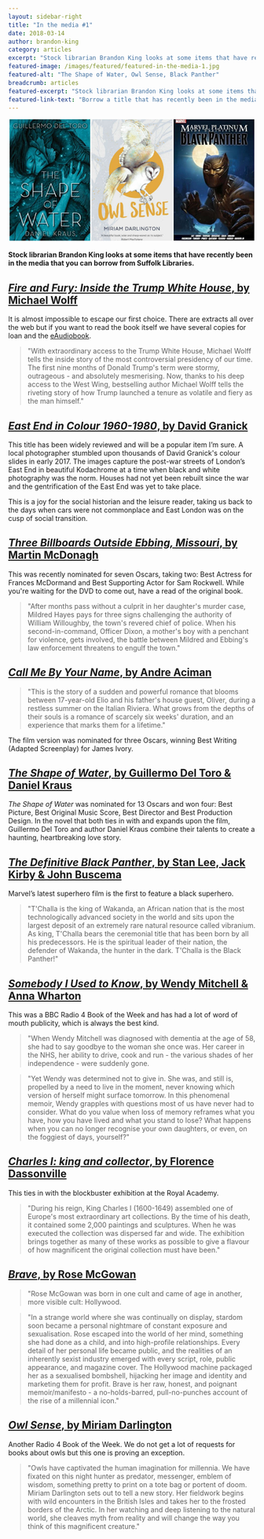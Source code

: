 ```yaml
---
layout: sidebar-right
title: "In the media #1"
date: 2018-03-14
author: brandon-king
category: articles
excerpt: "Stock librarian Brandon King looks at some items that have recently been in the media that you can borrow from Suffolk Libraries."
featured-image: /images/featured/featured-in-the-media-1.jpg
featured-alt: "The Shape of Water, Owl Sense, Black Panther"
breadcrumb: articles
featured-excerpt: "Stock librarian Brandon King looks at some items that have recently been in the media that you can borrow from Suffolk Libraries."
featured-link-text: "Borrow a title that has recently been in the media."
---
```


![The Shape of Water, Owl Sense, Black Panther](/images/featured/featured-in-the-media-1.jpg)

**Stock librarian Brandon King looks at some items that have recently been in the media that you can borrow from Suffolk Libraries.**

## [<cite>Fire and Fury: Inside the Trump White House</cite>, by Michael Wolff](https://suffolk.spydus.co.uk/cgi-bin/spydus.exe/ENQ/OPAC/BIBENQ?BRN=2358071)

It is almost impossible to escape our first choice. There are extracts all over the web but if you want to read the book itself we have several copies for loan and the [eAudiobook](https://suffolklibraries.overdrive.com/media/3745000).

> "With extraordinary access to the Trump White House, Michael Wolff tells the inside story of the most controversial presidency of our time. The first nine months of Donald Trump's term were stormy, outrageous - and absolutely mesmerising. Now, thanks to his deep access to the West Wing, bestselling author Michael Wolff tells the riveting story of how Trump launched a tenure as volatile and fiery as the man himself."

## [<cite>East End in Colour 1960-1980</cite>, by David Granick](https://suffolk.spydus.co.uk/cgi-bin/spydus.exe/ENQ/OPAC/BIBENQ?BRN=2381026)

This title has been widely reviewed and will be a popular item I’m sure. A local photographer stumbled upon thousands of David Granick's colour slides in early 2017. The images capture the post-war streets of London’s East End in beautiful Kodachrome at a time when black and white photography was the norm. Houses had not yet been rebuilt since the war and the gentrification of the East End was yet to take place.

This is a joy for the social historian and the leisure reader, taking us back to the days when cars were not commonplace and East London was on the cusp of social transition.

## [<cite>Three Billboards Outside Ebbing, Missouri</cite>, by Martin McDonagh](https://suffolk.spydus.co.uk/cgi-bin/spydus.exe/ENQ/OPAC/BIBENQ?BRN=2314986)

This was recently nominated for seven Oscars, taking two: Best Actress for Frances McDormand and Best Supporting Actor for Sam Rockwell. While you're waiting for the DVD to come out, have a read of the original book.

> "After months pass without a culprit in her daughter's murder case, Mildred Hayes pays for three signs challenging the authority of William Willoughby, the town's revered chief of police. When his second-in-command, Officer Dixon, a mother's boy with a penchant for violence, gets involved, the battle between Mildred and Ebbing's law enforcement threatens to engulf the town."

## [<cite>Call Me By Your Name</cite>, by Andre Aciman](https://suffolk.spydus.co.uk/cgi-bin/spydus.exe/ENQ/OPAC/BIBENQ?BRN=2286385)

> "This is the story of a sudden and powerful romance that blooms between 17-year-old Elio and his father's house guest, Oliver, during a restless summer on the Italian Riviera. What grows from the depths of their souls is a romance of scarcely six weeks' duration, and an experience that marks them for a lifetime."

The film version was nominated for three Oscars, winning Best Writing (Adapted Screenplay) for James Ivory.

## [<cite>The Shape of Water</cite>, by Guillermo Del Toro & Daniel Kraus](https://suffolk.spydus.co.uk/cgi-bin/spydus.exe/ENQ/OPAC/BIBENQ?BRN=2370910)

<cite>The Shape of Water</cite> was nominated for 13 Oscars and won four: Best Picture, Best Original Music Score, Best Director and Best Production Design. In the novel that both ties in with and expands upon the film, Guillermo Del Toro and author Daniel Kraus combine their talents to create a haunting, heartbreaking love story.

## [<cite>The Definitive Black Panther</cite>, by Stan Lee, Jack Kirby & John Buscema](https://suffolk.spydus.co.uk/cgi-bin/spydus.exe/ENQ/OPAC/BIBENQ?BRN=2244197)

Marvel’s latest superhero film is the first to feature a black superhero.

> "T'Challa is the king of Wakanda, an African nation that is the most technologically advanced society in the world and sits upon the largest deposit of an extremely rare natural resource called vibranium. As king, T'Challa bears the ceremonial title that has been born by all his predecessors. He is the spiritual leader of their nation, the defender of Wakanda, the hunter in the dark. T'Challa is the Black Panther!"

## [<cite>Somebody I Used to Know</cite>, by Wendy Mitchell & Anna Wharton](https://suffolk.spydus.co.uk/cgi-bin/spydus.exe/ENQ/OPAC/BIBENQ?BRN=2317583)

This was a BBC Radio 4 Book of the Week and has had a lot of word of mouth publicity, which is always the best kind.

> "When Wendy Mitchell was diagnosed with dementia at the age of 58, she had to say goodbye to the woman she once was. Her career in the NHS, her ability to drive, cook and run - the various shades of her independence - were suddenly gone.

> "Yet Wendy was determined not to give in. She was, and still is, propelled by a need to live in the moment, never knowing which version of herself might surface tomorrow. In this phenomenal memoir, Wendy grapples with questions most of us have never had to consider. What do you value when loss of memory reframes what you have, how you have lived and what you stand to lose? What happens when you can no longer recognise your own daughters, or even, on the foggiest of days, yourself?"

## [<cite>Charles I: king and collector</cite>, by Florence Dassonville](https://suffolk.spydus.co.uk/cgi-bin/spydus.exe/ENQ/OPAC/BIBENQ?BRN=2356220)

This ties in with the blockbuster exhibition at the Royal Academy.

> "During his reign, King Charles I (1600-1649) assembled one of Europe's most extraordinary art collections. By the time of his death, it contained some 2,000 paintings and sculptures. When he was executed the collection was dispersed far and wide. The exhibition brings together as many of these works as possible to give a flavour of how magnificent the original collection must have been."

## [<cite>Brave</cite>, by Rose McGowan](https://suffolk.spydus.co.uk/cgi-bin/spydus.exe/ENQ/OPAC/BIBENQ?BRN=2336961)

> "Rose McGowan was born in one cult and came of age in another, more visible cult: Hollywood.

> "In a strange world where she was continually on display, stardom soon became a personal nightmare of constant exposure and sexualisation. Rose escaped into the world of her mind, something she had done as a child, and into high-profile relationships. Every detail of her personal life became public, and the realities of an inherently sexist industry emerged with every script, role, public appearance, and magazine cover. The Hollywood machine packaged her as a sexualised bombshell, hijacking her image and identity and marketing them for profit. Brave is her raw, honest, and poignant memoir/manifesto - a no-holds-barred, pull-no-punches account of the rise of a millennial icon."

## [<cite>Owl Sense</cite>, by Miriam Darlington](https://suffolk.spydus.co.uk/cgi-bin/spydus.exe/ENQ/OPAC/BIBENQ?BRN=2256963)

Another Radio 4 Book of the Week. We do not get a lot of requests for books about owls but this one is proving an exception.

> "Owls have captivated the human imagination for millennia. We have fixated on this night hunter as predator, messenger, emblem of wisdom, something pretty to print on a tote bag or portent of doom. Miriam Darlington sets out to tell a new story. Her fieldwork begins with wild encounters in the British Isles and takes her to the frosted borders of the Arctic. In her watching and deep listening to the natural world, she cleaves myth from reality and will change the way you think of this magnificent creature."
